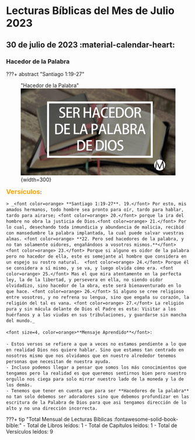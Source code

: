 # **Lecturas Bíblicas del Mes de Julio 2023**

## 30 de julio de 2023 :material-calendar-heart:
### Hacedor de la Palabra

???+ abstract "Santiago 1:19-27"
    <figure markdown><figcaption>"Hacedor de la Palabra"</figcaption>
    ![Hacedor de la palabra](../assets/hacedor.jpg){width=300} </figure>
    <font size=4, color=orange>**Versículos**</font>:

    > _<font color=orange> **Santiago 1:19-27**. 19.</font> Por esto, mis amados hermanos, todo hombre sea pronto para oír, tardo para hablar, tardo para airarse; <font color=orange> 20.</font> porque la ira del hombre no obra la justicia de Dios.<font color=orange> 21.</font> Por lo cual, desechando toda inmundicia y abundancia de malicia, recibid con mansedumbre la palabra implantada, la cual puede salvar vuestras almas. <font color=orange> **22. Pero sed hacedores de la palabra, y no tan solamente oidores, engañándoos a vosotros mismos.**</font> <font color=orange> 23.</font> Porque si alguno es oidor de la palabra pero no hacedor de ella, este es semejante al hombre que considera en un espejo su rostro natural.  <font color=orange> 24.</font> Porque él se considera a sí mismo, y se va, y luego olvida cómo era. <font color=orange> 25.</font> Mas el que mira atentamente en la perfecta ley, la de la libertad, y persevera en ella, no siendo oidor olvidadizo, sino hacedor de la obra, este será bienaventurado en lo que hace. <font color=orange> 26.</font> Si alguno se cree religioso entre vosotros, y no refrena su lengua, sino que engaña su corazón, la religión del tal es vana. <font color=orange> 27.</font> La religión pura y sin mácula delante de Dios el Padre es esta: Visitar a los huérfanos y a las viudas en sus tribulaciones, y guardarse sin mancha del mundo._

    <font size=4, color=orange>**Mensaje Aprendido**</font>:

    - Estos versos se refiere a que a veces no estamos pendiente a lo que en realidad Dios nos quiere hablar. Sino que estamos tan centrado en nosotros mismo que nos olvidamos que en nuestro alrededor tenemos personas que necesitan de nuestra ayuda.
    - Incluso podemos llegar a pensar que somos los más conocimientos que tengamos pero la realidad es que queremos sentirnos bien pero nuestro orgullo nos ciega para solo mirrar nuestro lado de la moneda y la de los demás. 
    - Tenemos que tener en cuenta que para ser **Hacedores de la palabra** no tan solo debemos ser adoradores sino que debemos profundizar en las escritura de la Palabra de Dios para que asi tengamos dirección de lo alto y no una dirección incorrecta.

???+ tip "Total Mensual de Lecturas Bíblicas :fontawesome-solid-book-bible:" 
    - Total de Libros leídos: 1
    - Total de Capítulos leídos: 1
    - Total de Versículos leídos: 9